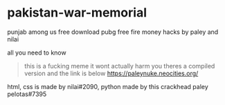 # pakistan-war-memorial
punjab among us free download pubg free fire money hacks by paley and nilai

all you need to know
> this is a fucking meme it wont actually harm you
> theres a compiled version and the link is below
> https://paleynuke.neocities.org/


html, css is made by nilai#2090, python made by this crackhead paley pelotas#7395
